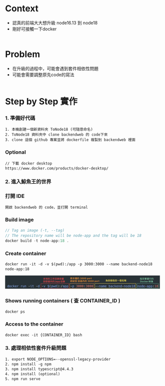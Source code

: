 # Context
- 認真的前端大大想升級 node16.13 到 node18
- 剛好可接觸一下docker
<br><br>

# Problem
- 在升級的過程中，可能會遇到套件相依性問題
- 可能會需要調整原先code的寫法
<br><br>

# Step by Step 實作

### 1. 準備好代碼
```
1. 本機創建一個新資料夾 ToNode18 (可隨意命名)
2. ToNode18 資料夾中 clone backendweb 的 code下來
3. clone 這個 github 專案並將 dockerfile 複製到 backendweb 裡面
```
### Optional
```
// 下載 docker desktop
https://www.docker.com/products/docker-desktop/
```


### 2. 進入鯨魚王的世界

### 打開 IDE
```
開啟 backendweb 的 code，並打開 terminal
```

### Build image
```go
// Tag an image (-t, --tag)
// The repository name will be node-app and the tag will be 18
docker build -t node-app:18 .
```

### Create container
```
docker run -it -d -v $(pwd):/app -p 3000:3000 --name backend-node18  node-app:18
```
![Alt text](<CleanShot 2024-01-03 at 14.30.51@2x.jpg>)

### Shows running containers ( 查 CONTAINER_ID )
```
docker ps
```

### Access to the container
```
docker exec -it {CONTAINER_ID} bash
```

### 3. 處理相依性套件升級問題
```
1. export NODE_OPTIONS=--openssl-legacy-provider
2. npm install -g npm
3. npm install typescript@4.4.3
4. npm install (optional)
5. npm run serve
```


